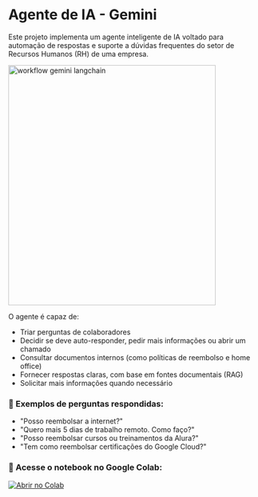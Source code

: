 # Agente de IA - Gemini

Este projeto implementa um agente inteligente de IA voltado para automação de respostas e suporte a dúvidas frequentes do setor de Recursos Humanos (RH) de uma empresa.

<img width="415" height="480" alt="workflow gemini langchain" src="https://github.com/user-attachments/assets/3c27a866-761b-43da-914d-82f2546f40e6" />


O agente é capaz de:

- Triar perguntas de colaboradores
- Decidir se deve auto-responder, pedir mais informações ou abrir um chamado
- Consultar documentos internos (como políticas de reembolso e home office)
- Fornecer respostas claras, com base em fontes documentais (RAG)
- Solicitar mais informações quando necessário

### 🧠 Exemplos de perguntas respondidas:

- "Posso reembolsar a internet?"
- "Quero mais 5 dias de trabalho remoto. Como faço?"
- "Posso reembolsar cursos ou treinamentos da Alura?"
- "Tem como reembolsar certificações do Google Cloud?"

### 🚀 Acesse o notebook no Google Colab:

[![Abrir no Colab](https://colab.research.google.com/assets/colab-badge.svg)](https://colab.research.google.com/github/Mariahsth/agente-ia-gemini/blob/main/AgentesIA.ipynb)
